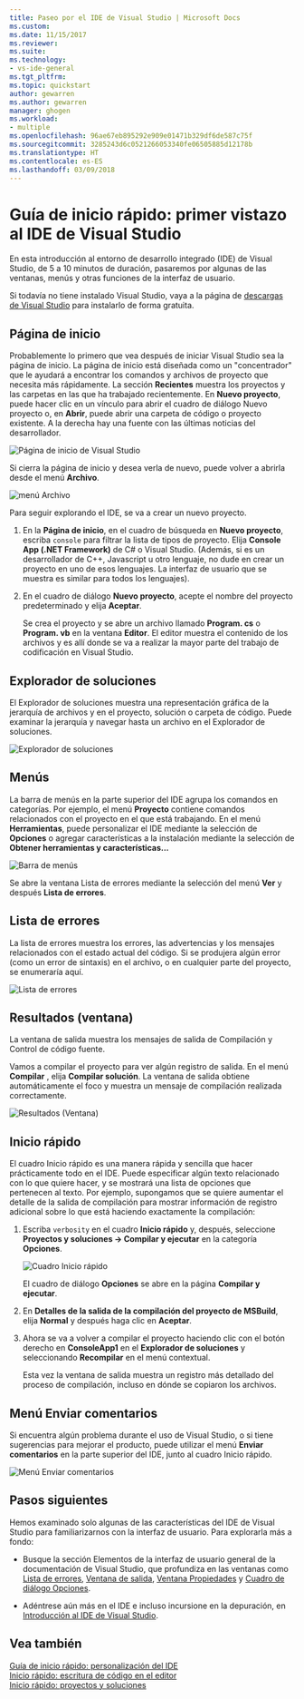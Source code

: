 ```yaml
---
title: Paseo por el IDE de Visual Studio | Microsoft Docs
ms.custom: 
ms.date: 11/15/2017
ms.reviewer: 
ms.suite: 
ms.technology:
- vs-ide-general
ms.tgt_pltfrm: 
ms.topic: quickstart
author: gewarren
ms.author: gewarren
manager: ghogen
ms.workload:
- multiple
ms.openlocfilehash: 96ae67eb895292e909e01471b329df6de587c75f
ms.sourcegitcommit: 3285243d6c0521266053340fe06505885d12178b
ms.translationtype: HT
ms.contentlocale: es-ES
ms.lasthandoff: 03/09/2018
---
```

# <a name="quickstart-first-look-at-the-visual-studio-ide"></a>Guía de inicio rápido: primer vistazo al IDE de Visual Studio

En esta introducción al entorno de desarrollo integrado (IDE) de Visual Studio, de 5 a 10 minutos de duración, pasaremos por algunas de las ventanas, menús y otras funciones de la interfaz de usuario.

Si todavía no tiene instalado Visual Studio, vaya a la página de [descargas de Visual Studio](https://aka.ms/vsdownload?utm_source=mscom&utm_campaign=msdocs) para instalarlo de forma gratuita.

## <a name="start-page"></a>Página de inicio

Probablemente lo primero que vea después de iniciar Visual Studio sea la página de inicio. La página de inicio está diseñada como un "concentrador" que le ayudará a encontrar los comandos y archivos de proyecto que necesita más rápidamente. La sección **Recientes** muestra los proyectos y las carpetas en las que ha trabajado recientemente. En **Nuevo proyecto**, puede hacer clic en un vínculo para abrir el cuadro de diálogo Nuevo proyecto o, en **Abrir**, puede abrir una carpeta de código o proyecto existente. A la derecha hay una fuente con las últimas noticias del desarrollador.

![Página de inicio de Visual Studio](media/quickstart-IDE-start-page.png)

Si cierra la página de inicio y desea verla de nuevo, puede volver a abrirla desde el menú **Archivo**.

![menú Archivo](media/quickstart-IDE-file-menu-large.png)

Para seguir explorando el IDE, se va a crear un nuevo proyecto.

1. En la **Página de inicio**, en el cuadro de búsqueda en **Nuevo proyecto**, escriba `console` para filtrar la lista de tipos de proyecto. Elija **Console App (.NET Framework)** de C# o Visual Studio. (Además, si es un desarrollador de C++, Javascript u otro lenguaje, no dude en crear un proyecto en uno de esos lenguajes. La interfaz de usuario que se muestra es similar para todos los lenguajes).

1. En el cuadro de diálogo **Nuevo proyecto**, acepte el nombre del proyecto predeterminado y elija **Aceptar**.

   Se crea el proyecto y se abre un archivo llamado **Program. cs** o **Program. vb** en la ventana **Editor**. El editor muestra el contenido de los archivos y es allí donde se va a realizar la mayor parte del trabajo de codificación en Visual Studio.

## <a name="solution-explorer"></a>Explorador de soluciones

El Explorador de soluciones muestra una representación gráfica de la jerarquía de archivos y en el proyecto, solución o carpeta de código. Puede examinar la jerarquía y navegar hasta un archivo en el Explorador de soluciones.

![Explorador de soluciones](media/quickstart-IDE-solution-explorer.png)

## <a name="menus"></a>Menús

La barra de menús en la parte superior del IDE agrupa los comandos en categorías. Por ejemplo, el menú **Proyecto** contiene comandos relacionados con el proyecto en el que está trabajando. En el menú **Herramientas**, puede personalizar el IDE mediante la selección de **Opciones** o agregar características a la instalación mediante la selección de **Obtener herramientas y características...**

![Barra de menús](media/quickstart-IDE-menu-bar.png)

Se abre la ventana Lista de errores mediante la selección del menú **Ver** y después **Lista de errores**.

## <a name="error-list"></a>Lista de errores

La lista de errores muestra los errores, las advertencias y los mensajes relacionados con el estado actual del código. Si se produjera algún error (como un error de sintaxis) en el archivo, o en cualquier parte del proyecto, se enumeraría aquí.

![Lista de errores](media/quickstart-IDE-error-list.png)

## <a name="output-window"></a>Resultados (ventana)

La ventana de salida muestra los mensajes de salida de Compilación y Control de código fuente.

Vamos a compilar el proyecto para ver algún registro de salida. En el menú **Compilar** , elija **Compilar solución**. La ventana de salida obtiene automáticamente el foco y muestra un mensaje de compilación realizada correctamente.

![Resultados (Ventana)](media/quickstart-IDE-output.png)

## <a name="quick-launch"></a>Inicio rápido

El cuadro Inicio rápido es una manera rápida y sencilla que hacer prácticamente todo en el IDE. Puede especificar algún texto relacionado con lo que quiere hacer, y se mostrará una lista de opciones que pertenecen al texto. Por ejemplo, supongamos que se quiere aumentar el detalle de la salida de compilación para mostrar información de registro adicional sobre lo que está haciendo exactamente la compilación:

1. Escriba `verbosity` en el cuadro **Inicio rápido** y, después, seleccione **Proyectos y soluciones -> Compilar y ejecutar** en la categoría **Opciones**.

   ![Cuadro Inicio rápido](media/quickstart-IDE-quick-launch.png)

   El cuadro de diálogo **Opciones** se abre en la página **Compilar y ejecutar**.

1. En **Detalles de la salida de la compilación del proyecto de MSBuild**, elija **Normal** y después haga clic en **Aceptar**.

1. Ahora se va a volver a compilar el proyecto haciendo clic con el botón derecho en **ConsoleApp1** en el **Explorador de soluciones** y seleccionando **Recompilar** en el menú contextual.

   Esta vez la ventana de salida muestra un registro más detallado del proceso de compilación, incluso en dónde se copiaron los archivos.

## <a name="send-feedback-menu"></a>Menú Enviar comentarios

Si encuentra algún problema durante el uso de Visual Studio, o si tiene sugerencias para mejorar el producto, puede utilizar el menú **Enviar comentarios** en la parte superior del IDE, junto al cuadro Inicio rápido.

![Menú Enviar comentarios](media/quickstart-IDE-send-feedback.png)

## <a name="next-steps"></a>Pasos siguientes

Hemos examinado solo algunas de las características del IDE de Visual Studio para familiarizarnos con la interfaz de usuario. Para explorarla más a fondo:

- Busque la sección Elementos de la interfaz de usuario general de la documentación de Visual Studio, que profundiza en las ventanas como [Lista de errores](../ide/reference/error-list-window.md), [Ventana de salida](../ide/reference/output-window.md), [Ventana Propiedades](../ide/reference/properties-window.md) y [Cuadro de diálogo Opciones](../ide/reference/options-dialog-box-visual-studio.md).

- Adéntrese aún más en el IDE e incluso incursione en la depuración, en [Introducción al IDE de Visual Studio](../ide/visual-studio-ide.md).

## <a name="see-also"></a>Vea también

[Guía de inicio rápido: personalización del IDE](../ide/personalizing-the-visual-studio-ide.md)  
[Inicio rápido: escritura de código en el editor](../ide/quickstart-editor.md)  
[Inicio rápido: proyectos y soluciones](../ide/quickstart-projects-solutions.md)
